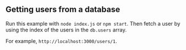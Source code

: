 ## Getting users from a database

Run this example with `node index.js` or `npm start`.  Then fetch a user by using the index of the users in the `db.users` array.

For example, `http://localhost:3000/users/1`.
